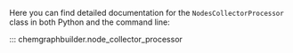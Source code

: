 Here you can find detailed documentation for the `NodesCollectorProcessor` class in both Python and the command line:

::: chemgraphbuilder.node_collector_processor